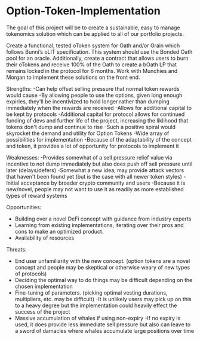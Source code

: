 # Option-Token-Implementation

The goal of this project will be to create a sustainable, easy to manage tokenomics solution which can be applied to all of our portfolio projects.

Create a functional, tested oToken system for Oath and/or Grain which follows Bunni’s oLIT specification. This system should use the Bonded Oath pool for an oracle. Additionally, create a contract that allows users to burn their oTokens and receive 100% of the Oath to create a bOath LP that remains locked in the protocol for 6 months. Work with Munchies and Morgan to implement these solutions on the front end.

Strengths:
-Can help offset selling pressure that normal token rewards would cause
    -By allowing people to use the options, given long enough expiries, they'll be incentivized to hold longer rather than dumping immediately when the rewards are received 
-Allows for additional capital to be kept by protocols
    -Additional capital for protocol allows for continued funding of devs and further life of the project, increasing the liklihood that tokens don't dump and continue to rise
    -Such a positive spiral would skyrocket the demand and utility for Option Tokens
-Wide array of possibilities for implementation
    -Because of the adaptability of the concept and token, it provides a lot of opportunity for protocols to implement it 

Weaknesses:
-Provides somewhat of a sell pressure relief value via incentive to not dump immediately but also does push off sell pressure until later (delays/defers)
-Somewhat a new idea, may provide attack vectors that haven't been found yet (but is the case with all newer token styles)
-Initial acceptance by broader crypto community and users
    -Because it is new/novel, people may not want to use it as readily as more established types of reward systems

Opportunities:
- Building over a novel DeFi concept with guidance from industry experts
- Learning from existing implementations, iterating over their pros and cons to make an optimized product.
- Availability of resources



Threats:
- End user unfamiliarity with the new concept. (option tokens are a novel concept and people may be skeptical or otherwise weary of new types of protocols)
- Deciding the optimal way to do things may be difficult depending on the chosen implementation
- Fine-tuning of parameters. (picking optimal vesting durations, multipliers, etc. may be difficult)
    -It is unlikely users may pick up on this to a heavy degree but the implementation could heavily effect the success of the project
- Massive accumulation of whales if using non-expiry
    -If no expiry is used, it does provide less immediate sell pressure but also can leave to a sword of damacles where whales accumulate large positions over time